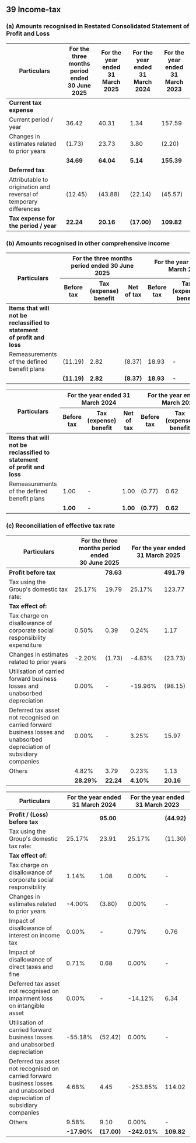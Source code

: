 ## 39 Income-tax

### (a) Amounts recognised in Restated Consolidated Statement of Profit and Loss

<table><thead><tr><th>Particulars</th><th>For the three months<br>period ended<br>30 June 2025</th><th>For the year ended<br>31 March 2025</th><th>For the year ended<br>31 March 2024</th><th>For the year ended<br>31 March 2023</th></tr></thead><tbody><tr><td><strong>Current tax expense</strong></td><td></td><td></td><td></td><td></td></tr><tr><td>Current period / year</td><td>36.42</td><td>40.31</td><td>1.34</td><td>157.59</td></tr><tr><td>Changes in estimates related to prior years</td><td>(1.73)</td><td>23.73</td><td>3.80</td><td>(2.20)</td></tr><tr><td></td><td><strong>34.69</strong></td><td><strong>64.04</strong></td><td><strong>5.14</strong></td><td><strong>155.39</strong></td></tr><tr><td><strong>Deferred tax</strong></td><td></td><td></td><td></td><td></td></tr><tr><td>Attributable to origination and reversal of temporary differences</td><td>(12.45)</td><td>(43.88)</td><td>(22.14)</td><td>(45.57)</td></tr><tr><td><strong>Tax expense for the period / year</strong></td><td><strong>22.24</strong></td><td><strong>20.16</strong></td><td><strong>(17.00)</strong></td><td><strong>109.82</strong></td></tr></tbody></table>

### (b) Amounts recognised in other comprehensive income

<table><thead><tr><th rowspan="2">Particulars</th><th colspan="3">For the three months period ended 30 June 2025</th><th colspan="3">For the year ended 31 March 2025</th></tr><tr><th>Before tax</th><th>Tax (expense) benefit</th><th>Net of tax</th><th>Before tax</th><th>Tax (expense) benefit</th><th>Net of tax</th></tr></thead><tbody><tr><td><strong>Items that will not be reclassified to statement<br>of profit and loss</strong></td><td></td><td></td><td></td><td></td><td></td><td></td></tr><tr><td>Remeasurements of the defined benefit plans</td><td>(11.19)</td><td>2.82</td><td>(8.37)</td><td>18.93</td><td>-</td><td>18.93</td></tr><tr><td></td><td><strong>(11.19)</strong></td><td><strong>2.82</strong></td><td><strong>(8.37)</strong></td><td><strong>18.93</strong></td><td><strong>-</strong></td><td><strong>18.93</strong></td></tr></tbody></table>

<table><thead><tr><th rowspan="2">Particulars</th><th colspan="3">For the year ended 31 March 2024</th><th colspan="3">For the year ended 31 March 2023</th></tr><tr><th>Before tax</th><th>Tax (expense) benefit</th><th>Net of tax</th><th>Before tax</th><th>Tax (expense) benefit</th><th>Net of tax</th></tr></thead><tbody><tr><td><strong>Items that will not be reclassified to statement<br>of profit and loss</strong></td><td></td><td></td><td></td><td></td><td></td><td></td></tr><tr><td>Remeasurements of the defined benefit plans</td><td>1.00</td><td>-</td><td>1.00</td><td>(0.77)</td><td>0.62</td><td>(1.50)</td></tr><tr><td></td><td><strong>1.00</strong></td><td><strong>-</strong></td><td><strong>1.00</strong></td><td><strong>(0.77)</strong></td><td><strong>0.62</strong></td><td><strong>(1.50)</strong></td></tr></tbody></table>

### (c) Reconciliation of effective tax rate

<table><thead><tr><th>Particulars</th><th colspan="2">For the three months period ended<br>30 June 2025</th><th colspan="2">For the year ended 31 March 2025</th></tr></thead><tbody><tr><td><strong>Profit before tax</strong></td><td></td><td><strong>78.63</strong></td><td></td><td><strong>491.79</strong></td></tr><tr><td>Tax using the Group's domestic tax rate:</td><td>25.17%</td><td>19.79</td><td>25.17%</td><td>123.77</td></tr><tr><td><strong>Tax effect of:</strong></td><td></td><td></td><td></td><td></td></tr><tr><td>Tax charge on disallowance of corporate social responsibility expenditure</td><td>0.50%</td><td>0.39</td><td>0.24%</td><td>1.17</td></tr><tr><td>Changes in estimates related to prior years</td><td>-2.20%</td><td>(1.73)</td><td>-4.83%</td><td>(23.73)</td></tr><tr><td>Utilisation of carried forward business losses and unabsorbed depreciation</td><td>0.00%</td><td>-</td><td>-19.96%</td><td>(98.15)</td></tr><tr><td>Deferred tax asset not recognised on carried forward business losses and unabsorbed depreciation of subsidiary companies</td><td>0.00%</td><td>-</td><td>3.25%</td><td>15.97</td></tr><tr><td>Others</td><td>4.82%</td><td>3.79</td><td>0.23%</td><td>1.13</td></tr><tr><td></td><td><strong>28.29%</strong></td><td><strong>22.24</strong></td><td><strong>4.10%</strong></td><td><strong>20.16</strong></td></tr></tbody></table>

<table><thead><tr><th>Particulars</th><th colspan="2">For the year ended 31 March 2024</th><th colspan="2">For the year ended 31 March 2023</th></tr></thead><tbody><tr><td><strong>Profit / (Loss) before tax</strong></td><td></td><td><strong>95.00</strong></td><td></td><td><strong>(44.92)</strong></td></tr><tr><td>Tax using the Group's domestic tax rate:</td><td>25.17%</td><td>23.91</td><td>25.17%</td><td>(11.30)</td></tr><tr><td><strong>Tax effect of:</strong></td><td></td><td></td><td></td><td></td></tr><tr><td>Tax charge on disallowance of corporate social responsibility</td><td>1.14%</td><td>1.08</td><td>0.00%</td><td>-</td></tr><tr><td>Changes in estimates related to prior years</td><td>-4.00%</td><td>(3.80)</td><td>0.00%</td><td>-</td></tr><tr><td>Impact of disallowance of interest on income tax</td><td>0.00%</td><td>-</td><td>0.79%</td><td>0.76</td></tr><tr><td>Impact of disallowance of direct taxes and fine</td><td>0.71%</td><td>0.68</td><td>0.00%</td><td>-</td></tr><tr><td>Deferred tax asset not recognised on impairment loss on intangible asset</td><td>0.00%</td><td>-</td><td>-14.12%</td><td>6.34</td></tr><tr><td>Utilisation of carried forward business losses and unabsorbed depreciation</td><td>-55.18%</td><td>(52.42)</td><td>0.00%</td><td>-</td></tr><tr><td>Deferred tax asset not recognised on carried forward business losses and unabsorbed depreciation of subsidiary companies</td><td>4.68%</td><td>4.45</td><td>-253.85%</td><td>114.02</td></tr><tr><td>Others</td><td>9.58%</td><td>9.10</td><td>0.00%</td><td>-</td></tr><tr><td></td><td><strong>-17.90%</strong></td><td><strong>(17.00)</strong></td><td><strong>-242.01%</strong></td><td><strong>109.82</strong></td></tr></tbody></table>